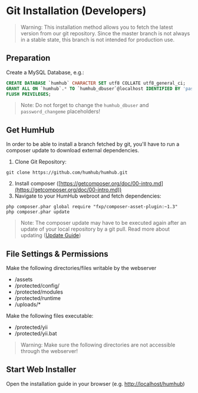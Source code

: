 Git Installation (Developers)
=========================

> Warning: This installation method allows you to fetch the latest version from our git repository. Since the master branch is not always in a stable state, this branch is not intended for production use.

Preparation
-----------

Create a MySQL Database, e.g.:

```sql
CREATE DATABASE `humhub` CHARACTER SET utf8 COLLATE utf8_general_ci;
GRANT ALL ON `humhub`.* TO `humhub_dbuser`@localhost IDENTIFIED BY 'password_changeme';
FLUSH PRIVILEGES;
```

> Note: Do not forget to change the `humhub_dbuser` and `password_changeme` placeholders!


Get HumHub
----------

In order to be able to install a branch fetched by git, you'll have to run a composer update to download external dependencies.

 1. Clone Git Repository:

```
git clone https://github.com/humhub/humhub.git
```

 2. Install composer ([https://getcomposer.org/doc/00-intro.md](https://getcomposer.org/doc/00-intro.md))
 3. Navigate to your HumHub webroot and fetch dependencies:

```
php composer.phar global require "fxp/composer-asset-plugin:~1.3"
php composer.phar update
```

> Note: The composer update may have to be executed again after an update of your local repository by a git pull. Read more about updating ([Update Guide](admin-updating.html#gitcomposer-based-installations))



File Settings & Permissions
---------------------------


Make the following directories/files writable by the webserver
- /assets
- /protected/config/
- /protected/modules
- /protected/runtime
- /uploads/*

Make the following files executable:
 - /protected/yii
 - /protected/yii.bat

> Warning: Make sure the following directories are not accessible through the webserver!


Start Web Installer
---------------

Open the installation guide in your browser (e.g. [http://localhost/humhub](http://localhost/humhub))




